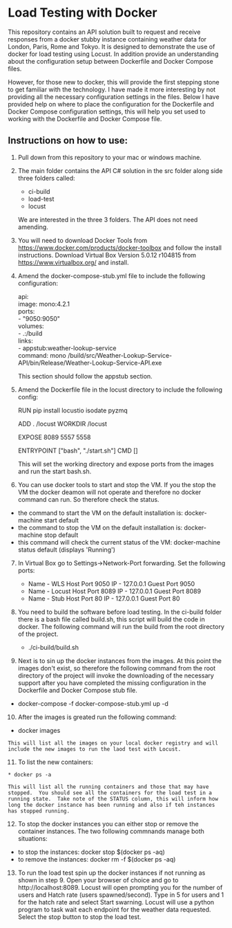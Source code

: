 Load Testing with Docker
========================

This repository contains an API solution built to request and receive responses from a docker stubby instance containing weather data for London, Paris, Rome and Tokyo.  It is designed to demonstrate the use of docker for load testing using Locust. In addition provide an understanding about the configuration setup between Dockerfile and Docker Compose files.

However, for those new to docker, this will provide the first stepping stone to get familiar with the technology.  I have made it more interesting by not providing all the necessary configuration settings in the files.  Below I have provided help on where to place the configuration for the Dockerfile and Docker Compose configuration settings, this will help you set used to working with the Dockerfile and Docker Compose file.

Instructions on how to use:
---------------------------

1.  Pull down from this repository to your mac or windows machine.  

2.  The main folder contains the API C# solution in the src folder along side three folders called:

    * ci-build
    * load-test
    * locust

    We are interested in the three 3 folders.  The API does not need amending.
    
3.  You will need to download Docker Tools from https://www.docker.com/products/docker-toolbox and follow the install    instructions.  Download Virtual Box Version 5.0.12 r104815 from https://www.virtualbox.org/ and install.

4.   Amend the docker-compose-stub.yml file to include the following configuration:

      api:  
         image: mono:4.2.1  
      ports:  
         - "9050:9050"  
      volumes:  
         - .:/build  
      links:  
         - appstub:weather-lookup-service  
      command: mono /build/src/Weather-Lookup-Service-API/bin/Release/Weather-Lookup-Service-API.exe
   
      This section should follow the appstub section.
      
5.    Amend the Dockerfile file in the locust directory to include the following config:

      RUN pip install locustio isodate pyzmq

      ADD . /locust
      WORKDIR /locust
      
      EXPOSE 8089 5557 5558
      
      ENTRYPOINT ["bash", "./start.sh"]
      CMD []
      
      This will set the working directory and expose ports from the images and run the start bash.sh.

6.  You can use docker tools to start and stop the VM.  If you the stop the VM the docker deamon will not operate and therefore no docker command can run.  So therefore check the status.

   * the command to start the VM on the default installation is: docker-machine start default
   * the command to stop the VM on the default installation is: docker-machine stop default
   * this command will check the current status of the VM: docker-machine status default (displays 'Running')

7.  In Virtual Box go to Settings->Network-Port forwarding.  Set the following ports:

    * Name - WLS    Host Port 9050 IP - 127.0.0.1 Guest Port 9050
    * Name - Locust Host Port 8089 IP - 127.0.0.1 Guest Port 8089
    * Name - Stub   Host Port 80   IP - 127.0.0.1 Guest Port 80
    
8.  You need to build the software before load testing.  In the ci-build folder there is a bash file called build.sh, this script will build the code in docker.  The following command will run the build from the root directory of the project.

    * ./ci-build/build.sh

9.  Next is to sin up the docker instances from the images.  At this point the images don't exist, so therefore the following command from the root directory of the project will invoke the downloading of the necessary support after you have completed the missing configuration in the Dockerfile and Docker Compose stub file.

   * docker-compose -f docker-compose-stub.yml up -d
   
10.  After the images is greated run the following command:

   * docker images
   
    This will list all the images on your local docker registry and will include the new images to run the laod test with Locust.

11.  To list the new containers:

    * docker ps -a
    
    This will list all the running containers and those that may have stopped.  You should see all the containers for the load test in a running state.  Take note of the STATUS column, this will inform how long the docker instance has been running and also if teh instances has stopped running.
    
12.  To stop the docker instances you can either stop or remove the container instances.  The two following commnands manage both situations:
  
   * to stop the instances:   docker stop $(docker ps -aq)
   * to remove the instances: docker rm -f $(docker ps -aq)

13. To run the load test spin up the docker instances if not running as shown in step 9.  Open your browser of choice and go to http://localhost:8089.  Locust will open prompting you for the number of users and Hatch rate (users spawned/second). Type in 5 for users and 1 for the hatch rate and select Start swarning.  Locust will use a python program to task wait each endpoint for the weather data requested.  Select the stop button to stop the load test.
